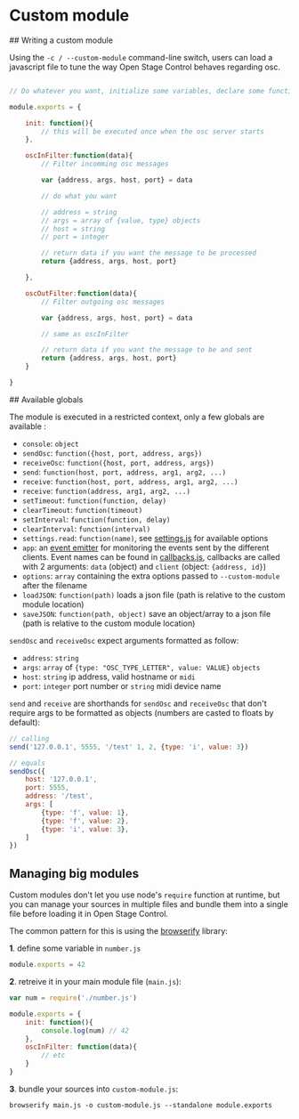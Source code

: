 # Custom module

## Writing a custom module

Using the `-c / --custom-module` command-line switch, users can load a javascript file to tune the way Open Stage Control behaves regarding osc.

```js

// Do whatever you want, initialize some variables, declare some functions, ...

module.exports = {

    init: function(){
        // this will be executed once when the osc server starts
    },

    oscInFilter:function(data){
        // Filter incomming osc messages

        var {address, args, host, port} = data

        // do what you want

        // address = string
        // args = array of {value, type} objects
        // host = string
        // port = integer

        // return data if you want the message to be processed
        return {address, args, host, port}

    },

    oscOutFilter:function(data){
        // Filter outgoing osc messages

        var {address, args, host, port} = data

        // same as oscInFilter

        // return data if you want the message to be and sent
        return {address, args, host, port}
    }

}

```

## Available globals

The module is executed in a restricted context, only a few globals are available :

- `console`: `object`
- `sendOsc`: `function({host, port, address, args})`
- `receiveOsc`: `function({host, port, address, args})`
- `send`: `function(host, port, address, arg1, arg2, ...)`
- `receive`: `function(host, port, address, arg1, arg2, ...)`
- `receive`: `function(address, arg1, arg2, ...)`
- `setTimeout`: `function(function, delay)`
- `clearTimeout`: `function(timeout)`
- `setInterval`: `function(function, delay)`
- `clearInterval`: `function(interval)`
- `settings.read`: `function(name)`, see [settings.js](https://github.com/jean-emmanuel/open-stage-control/blob/master/src/server/settings.js#L55-L103) for available options
- `app`: an [event emitter](https://nodejs.org/api/events.html#events_class_eventemitter) for monitoring the events sent by the different clients. Event names can be found in [callbacks.js](https://github.com/jean-emmanuel/open-stage-control/blob/master/src/server/callbacks.js), callbacks are called with 2 arguments: `data` (object) and `client` (object: `{address, id}`)
- `options`: `array` containing the extra options passed to `--custom-module` after the filename
- `loadJSON`: `function(path)` loads a json file (path is relative to the custom module location)
- `saveJSON`: `function(path, object)` save an object/array to a json file (path is relative to the custom module location)


`sendOsc` and `receiveOsc` expect arguments formatted as follow:

- `address`: `string`
- `args`: `array` of `{type: "OSC_TYPE_LETTER", value: VALUE}` `objects`
- `host`: `string` ip address, valid hostname or `midi`
- `port`: `integer` port number or `string` midi device name

`send` and `receive` are shorthands for `sendOsc` and `receiveOsc` that don't require args to be formatted as objects (numbers are casted to floats by default):

```js
// calling
send('127.0.0.1', 5555, '/test' 1, 2, {type: 'i', value: 3})

// equals
sendOsc({
    host: '127.0.0.1',
    port: 5555,
    address: '/test',
    args: [
        {type: 'f', value: 1},
        {type: 'f', value: 2},
        {type: 'i', value: 3},
    ]
})
```

## Managing big modules

Custom modules don't let you use node's `require` function at runtime, but you can manage your sources in multiple files and bundle them into a single file before loading it in Open Stage Control.

The common pattern for this is using the [browserify](http://browserify.org/) library:

**1**. define some variable in `number.js`

```javascript
module.exports = 42
```

**2**. retreive it in your main module file (`main.js`):

```javascript
var num = require('./number.js')

module.exports = {
    init: function(){
        console.log(num) // 42
    },
    oscInFilter: function(data){
        // etc
    }
}
```


**3**. bundle your sources into `custom-module.js`:

`browserify main.js -o custom-module.js --standalone module.exports`
